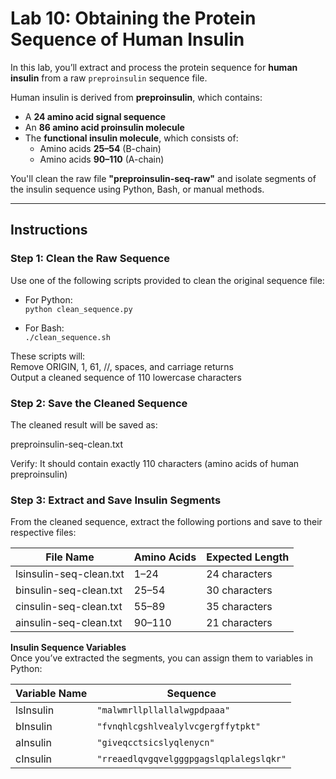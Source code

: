 # Lab 10: Obtaining the Protein Sequence of Human Insulin

In this lab, you’ll extract and process the protein sequence for **human insulin** from a raw `preproinsulin` sequence file.

Human insulin is derived from **preproinsulin**, which contains:
- A **24 amino acid signal sequence**
- An **86 amino acid proinsulin molecule**
- The **functional insulin molecule**, which consists of:
  - Amino acids **25–54** (B-chain)
  - Amino acids **90–110** (A-chain)

You'll clean the raw file **"preproinsulin-seq-raw"** and isolate segments of the insulin sequence using Python, Bash, or manual methods.

---

## Instructions

### Step 1: Clean the Raw Sequence

Use one of the following scripts provided to clean the original sequence file:

- For Python:  
  `python clean_sequence.py`

- For Bash:  
 `./clean_sequence.sh`

 These scripts will:  
Remove ORIGIN, 1, 61, //, spaces, and carriage returns   
Output a cleaned sequence of 110 lowercase characters

### Step 2: Save the Cleaned Sequence
The cleaned result will be saved as:

preproinsulin-seq-clean.txt

Verify: It should contain exactly 110 characters (amino acids of human preproinsulin)

### Step 3: Extract and Save Insulin Segments
From the cleaned sequence, extract the following portions and save to their respective files:

| File Name                  | Amino Acids | Expected Length |
|---------------------------|-------------|-----------------|
| lsinsulin-seq-clean.txt   | 1–24        | 24 characters   |
| binsulin-seq-clean.txt    | 25–54       | 30 characters   |
| cinsulin-seq-clean.txt    | 55–89       | 35 characters   |
| ainsulin-seq-clean.txt    | 90–110      | 21 characters   |


**Insulin Sequence Variables**  
Once you’ve extracted the segments, you can assign them to variables in Python:

| Variable Name | Sequence                                      |
|---------------|-----------------------------------------------|
| lsInsulin     | `"malwmrllpllallalwgpdpaaa"`                  |
| bInsulin      | `"fvnqhlcgshlvealylvcgergffytpkt"`            |
| aInsulin      | `"giveqcctsicslyqlenycn"`                     |
| cInsulin      | `"rreaedlqvgqvelgggpgagslqplalegslqkr"`       |
